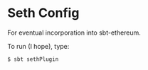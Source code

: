 # Seth Config

For eventual incorporation into sbt-ethereum.

To run (I hope), type:

    $ sbt sethPlugin
